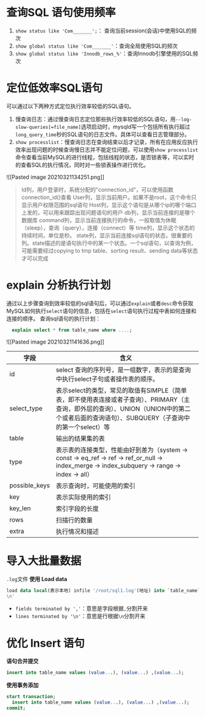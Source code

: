 # 查询SQL 语句使用频率
1. `show status like 'Com_______';`： 查询当前session(会话)中使用SQL的频次 
2. `show global status like 'Com_______'`：查询全局使用SQL的频次
3. `show global status like 'Innodb_rows_%'`：查询Innodb引擎使用的SQL频次

# 定位低效率SQL语句
可以通过以下两种方式定位执行效率较低的SQL语句。
1. 慢查询日志：通过慢查询日志定位那些执行效率较低的SQL语句，用`--log-slow-queries[=file_name]`选项启动时，mysqld写一个包括所有执行超过`long_query_time`秒的SQL语句的日志文件。具体可以查看日志管理部分。
2. `show processlist`：慢查询日志在查询结束以后才记录，所有在应用反应执行效率出现问题的时候查询慢日志并不能定位问题，可以使用`show processlist` 命令查看当前MySQL的进行线程，包括线程的状态，是否锁表等，可以实时的查看SQL的执行情况，同时对一些锁表操作进行优化。

![[Pasted image 20210321134251.png]]
> Id列，用户登录时，系统分配的"connection_id"，可以使用函数connection_id()查看
> User列，显示当前用户。如果不是root，这个命令只显示用户权限范围的sql语句
> Host列，显示这个语句是从哪个ip的哪个端口上发的，可以用来跟踪出现问题语句的用户
> db列，显示当前连接的是哪个数据库
> command列，显示当前连接执行的命令，一般取值为休眠（sleep），查询（query），连接（connect）等
> time列，显示这个状态的持续时间，单位是秒。
> state列，显示当前连接sql语句的状态，很重要的列。state描述的是语句执行中的某一个状态。一个sql语句，以查询为例，可能需要经过copying to tmp table、sorting result、sending data等状态才可以完成

# explain 分析执行计划
通过以上步骤查询到效率较低的sql语句后，可以通过`explain`或者`desc`命令获取MySQL如何执行`select`语句的信息，包括在`select`语句执行过程中表如何连接和连接的顺序。
查询sql语句的执行计划：
```sql
  explain select * from table_name where ....;
```
![[Pasted image 20210321141636.png]]

字段|含义
-----|---
id|select 查询的序列号，是一组数字，表示的是查询中执行select子句或者操作表的顺序。
select_type| 表示select的类型，常见的取值有SIMPLE（简单表，即不使用表连接或者子查询）、PRIMARY（主查询，即外层的查询）、UNION（UNION中的第二个或者后面的查询语句）、SUBQUERY（子查询中的第一个select）等
table|输出的结果集的表
type|表示表的连接类型，性能由好到差为（system -> const -> eq_ref -> ref -> ref_or_null -> index_merge -> index_subquery -> range -> index -> all）
possible_keys| 表示查询时，可能使用的索引
key|表示实际使用的索引
key_len|索引字段的长度
rows|扫描行的数量
extra|执行情况和描述

# 导入大批量数据
`.log`文件
**使用 Load data**

```sql
load data local(表示本地) infile '/root/sql1.log'(地址) into `table_name` fields terminated by ',' lines terminated by '
\n' 
```
- `fields terminated by ','`：意思是字段根据`,`分割开来
- `lines terminated by '\n'`：意思是行根据`\n`分割开来


# 优化 Insert 语句
**语句合并提交**
```sql
insert into table_name values (value...), (value...) ,(value...);
```

**使用事务添加**
```sql
start transaction;
  insert into table_name values (value...), (value...) ,(value...);
commit;
```


